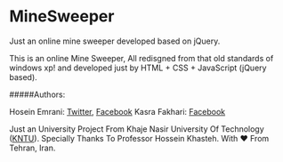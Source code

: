 MineSweeper
===========

Just an online mine sweeper developed based on jQuery.

This is an online Mine Sweeper, All redisgned from that old standards of windows xp! and developed just by HTML + CSS + JavaScript (jQuery based). 



#####Authors:

Hosein Emrani:  [Twitter](https://twitter.com/hoseiin), [Facebook](https://facebook.com/hosein.emrani)
Kasra Fakhari: [Facebook](https://facebook.com/kasra.fakhari)

Just an University Project From Khaje Nasir University Of Technology ([KNTU](http://kntu.ac.ir)).
Specially Thanks To Professor Hossein Khasteh.
With ♥ From Tehran, Iran.
